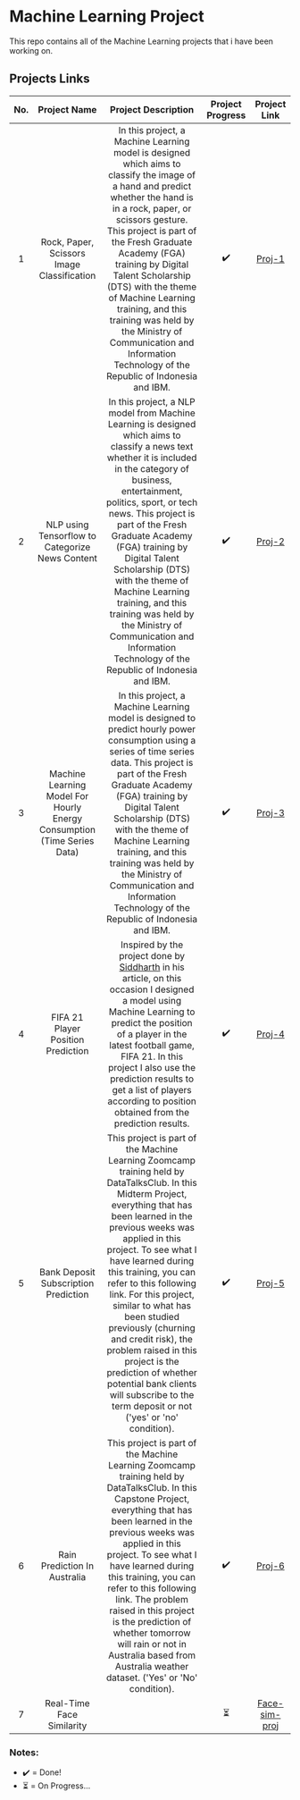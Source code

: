 # Machine Learning Project
This repo contains all of the Machine Learning projects that i have been working on.

## Projects Links
| No. | Project Name | Project Description | Project Progress | Project Link |
| :---: | :---: | :---: | :---: | :---: |
| 1 | Rock, Paper, Scissors Image Classification | In this project, a Machine Learning model is designed which aims to classify the image of a hand and predict whether the hand is in a rock, paper, or scissors gesture. This project is part of the Fresh Graduate Academy (FGA) training by Digital Talent Scholarship (DTS) with the theme of Machine Learning training, and this training was held by the Ministry of Communication and Information Technology of the Republic of Indonesia and IBM. | ✔️ | [Proj-1](https://github.com/madityarafip/My-Machine-Learning/tree/main/ML-Projects/RPS-Classification) |
| 2 | NLP using Tensorflow to Categorize News Content |In this project, a NLP model from Machine Learning is designed which aims to classify a news text whether it is included in the category of business, entertainment, politics, sport, or tech news. This project is part of the Fresh Graduate Academy (FGA) training by Digital Talent Scholarship (DTS) with the theme of Machine Learning training, and this training was held by the Ministry of Communication and Information Technology of the Republic of Indonesia and IBM. | ✔️ | [Proj-2](https://github.com/madityarafip/My-Machine-Learning/tree/main/ML-Projects/NLP-NewsContent) |
| 3 | Machine Learning Model For Hourly Energy Consumption (Time Series Data) | In this project, a Machine Learning model is designed to predict hourly power consumption using a series of time series data. This project is part of the Fresh Graduate Academy (FGA) training by Digital Talent Scholarship (DTS) with the theme of Machine Learning training, and this training was held by the Ministry of Communication and Information Technology of the Republic of Indonesia and IBM. | ✔️ | [Proj-3](https://github.com/madityarafip/My-Machine-Learning/tree/main/ML-Projects/Hourly-Energy-Consumption) |
| 4 | FIFA 21 Player Position Prediction | Inspired by the project done by [Siddharth](https:///www.analyticsvidhya.com/blog/2021/07/performing-multi-class-classification-on-fifa-dataset-using-keras/) in his article, on this occasion I designed a model using Machine Learning to predict the position of a player in the latest football game, FIFA 21. In this project I also use the prediction results to get a list of players according to position obtained from the prediction results. | ✔️ | [Proj-4](https://github.com/madityarafip/My-Machine-Learning/tree/main/ML-Projects/FIFA21-Player-Prediction) |
| 5 | Bank Deposit Subscription Prediction | This project is part of the Machine Learning Zoomcamp training held by DataTalksClub. In this Midterm Project, everything that has been learned in the previous weeks was applied in this project. To see what I have learned during this training, you can refer to this following link. For this project, similar to what has been studied previously (churning and credit risk), the problem raised in this project is the prediction of whether potential bank clients will subscribe to the term deposit or not ('yes' or 'no' condition). | ✔️ | [Proj-5](https://github.com/madityarafip/My-Machine-Learning/tree/main/ML-Zoomcamp/Midterm-Project-Week-7) | 
| 6 | Rain Prediction In Australia | This project is part of the Machine Learning Zoomcamp training held by DataTalksClub. In this Capstone Project, everything that has been learned in the previous weeks was applied in this project. To see what I have learned during this training, you can refer to this following link. The problem raised in this project is the prediction of whether tomorrow will rain or not in Australia based from Australia weather dataset. ('Yes' or 'No' condition). | ✔️ | [Proj-6](https://github.com/madityarafip/My-Machine-Learning/tree/main/ML-Zoomcamp/Capstone-Project-Week-12) |
| 7 | Real-Time Face Similarity |  | ⏳ | [Face-sim-proj]() |

### Notes:
+ ✔️ = Done!
+ ⏳ = On Progress...
